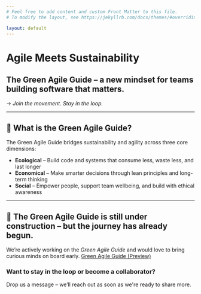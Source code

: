 ```yaml
---
# Feel free to add content and custom Front Matter to this file.
# To modify the layout, see https://jekyllrb.com/docs/themes/#overriding-theme-defaults

layout: default
---
```


# Agile Meets Sustainability

## The Green Agile Guide – a new mindset for teams building software that matters.
→ *Join the movement. Stay in the loop.*

---

## 🌿 What is the Green Agile Guide?

The Green Agile Guide bridges sustainability and agility across three core dimensions:

- **Ecological** – Build code and systems that consume less, waste less, and last longer  
- **Economical** – Make smarter decisions through lean principles and long-term thinking  
- **Social** – Empower people, support team wellbeing, and build with ethical awareness

---

## 🚧 The Green Agile Guide is still under construction – but the journey has already begun.

We’re actively working on the *Green Agile Guide* and would love to bring curious minds on board early.
[Green Agile Guide (Preview)](https://greenagile.org/green-agile-guide.html)

### Want to stay in the loop or become a collaborator?
Drop us a message – we’ll reach out as soon as we're ready to share more.


<!-- Contact Icons (injected from footer.html) -->